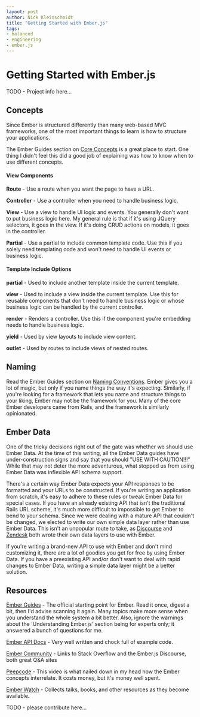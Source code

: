 ```yaml
---
layout: post
author: Nick Kleinschmidt
title: "Getting Started with Ember.js"
tags:
- balanced
- engineering
- ember.js
---
```


# Getting Started with Ember.js

TODO - Project info here…

## Concepts

Since Ember is structured differently than many web-based MVC frameworks, one of the most important things to learn is how to structure your applications.

The Ember Guides section on [Core Concepts](http://emberjs.com/guides/concepts/core-concepts/) is a great place to start. One thing I didn't feel this did a good job of explaining was how to know when to use different concepts.

#### View Components

**Route** - Use a route when you want the page to have a URL.

**Controller** - Use a controller when you need to handle business logic.

**View** - Use a view to handle UI logic and events. You generally don't want to put business logic here. My general rule is that if it's using JQuery selectors, it goes in the view. If it's doing CRUD actions on models, it goes in the controller.

**Partial** - Use a partial to include common template code. Use this if you solely need templating code and won't need to handle UI events or business logic.

#### Template Include Options

**partial** - Used to include another template inside the current template.

**view** - Used to include a view inside the current template. Use this for reusable components that don't need to handle business logic or whose business logic can be handled by the current controller.

**render** - Renders a controller. Use this if the component you're embedding needs to handle business logic.

**yield** - Used by view layouts to include view content.

**outlet** - Used by routes to include views of nested routes.

## Naming

Read the Ember Guides section on [Naming Conventions](http://emberjs.com/guides/concepts/naming-conventions/). Ember gives you a lot of magic, but only if you name things the way it's expecting. Similarly, if you're looking for a framework that lets you name and structure things to your liking, Ember may not be the framework for you. Many of the core Ember developers came from Rails, and the framework is similarly opinionated.

## Ember Data

One of the tricky decisions right out of the gate was whether we should use Ember Data. At the time of this writing, all the Ember Data guides have under-construction signs and say that you should "USE WITH CAUTION!!!" While that may not deter the more adventurous, what stopped us from using Ember Data was inflexible API schema support.

There's a certain way Ember Data expects your API responses to be formatted and your URLs to be constructed. If you're writing an application from scratch, it's easy to adhere to these rules or tweak Ember Data for special cases. If you have an already existing API that isn't the traditional Rails URL scheme, it's much more difficult to impossible to get Ember to bend to your schema. Since we were dealing with a mature API that couldn't be changed, we elected to write our own simple data layer rather than use Ember Data. This isn't an unpopular route to take, as [Discourse](https://github.com/discourse/discourse) and [Zendesk](https://github.com/zendesk/ember-resource) both wrote their own data layers to use with Ember.

If you're writing a brand-new API to use with Ember and don't mind customizing it, there are a lot of goodies you get for free by using Ember Data. If you have a preexisting API and/or don't want to deal with rapid changes to Ember Data, writing a simple data layer might be a better solution.

## Resources

[Ember Guides](http://emberjs.com/guides/) - The official starting point for Ember. Read it once, digest a bit, then I'd advise scanning it again. Many topics make more sense when you understand the whole system a bit better. Also, ignore the warnings about the 'Understanding Ember.js' section being for experts only; it answered a bunch of questions for me.

[Ember API Docs](http://emberjs.com/api/) - Very well written and chock full of example code.

[Ember Community](http://emberjs.com/community/) - Links to Stack Overflow and the Ember.js Discourse, both great Q&A sites

[Peepcode](https://peepcode.com/products/emberjs) - This video is what nailed down in my head how the Ember concepts interrelate. It costs money, but it's money well spent.

[Ember Watch](http://emberwatch.com/) - Collects talks, books, and other resources as they become available.

TODO - please contribute here...